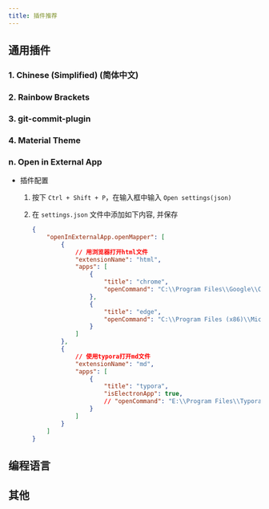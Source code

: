 ```yaml
---
title: 插件推荐
---
```


## 通用插件

### 1. Chinese (Simplified) (简体中文)

### 2. Rainbow Brackets

### 3. git-commit-plugin

### 4. Material Theme

### n. Open in External App

- 插件配置

  1. 按下 `Ctrl + Shift + P`，在输入框中输入 `Open settings(json)`

  2. 在 `settings.json` 文件中添加如下内容, 并保存

     ```json
     {
         "openInExternalApp.openMapper": [
             {
                 // 用浏览器打开html文件
                 "extensionName": "html",
                 "apps": [
                     {
                         "title": "chrome",
                         "openCommand": "C:\\Program Files\\Google\\Chrome\\Application\\chrome.exe"
                     },
                     {
                         "title": "edge",
                         "openCommand": "C:\\Program Files (x86)\\Microsoft\\Edge\\Application\\msedge.exe"
                     }
                 ]
             },
             {   
                 // 使用typora打开md文件
                 "extensionName": "md",
                 "apps": [
                     {
                         "title": "typora",
                         "isElectronApp": true,
                         // "openCommand": "E:\\Program Files\\Typora\\Typora.exe"
                     }
                 ]
             }
         ]
     }
     ```

## 编程语言

## 其他



